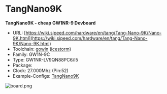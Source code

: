 # TangNano9K
**TangNano9K - cheap GW1NR-9 Devboard**

* URL: [https://wiki.sipeed.com/hardware/en/tang/Tang-Nano-9K/Nano-9K.html](https://wiki.sipeed.com/hardware/en/tang/Tang-Nano-9K/Nano-9K.html)
* Toolchain: [gowin](../../generator/toolchains/gowin/README.md) ([icestorm](../../generator/toolchains/icestorm/README.md))
* Family: GW1N-9C
* Type: GW1NR-LV9QN88PC6/I5
* Package: 
* Clock: 27.000Mhz (Pin:52)
* Example-Configs: [TangNano9K](../../configs/TangNano9K)

![board.png](board.png)

